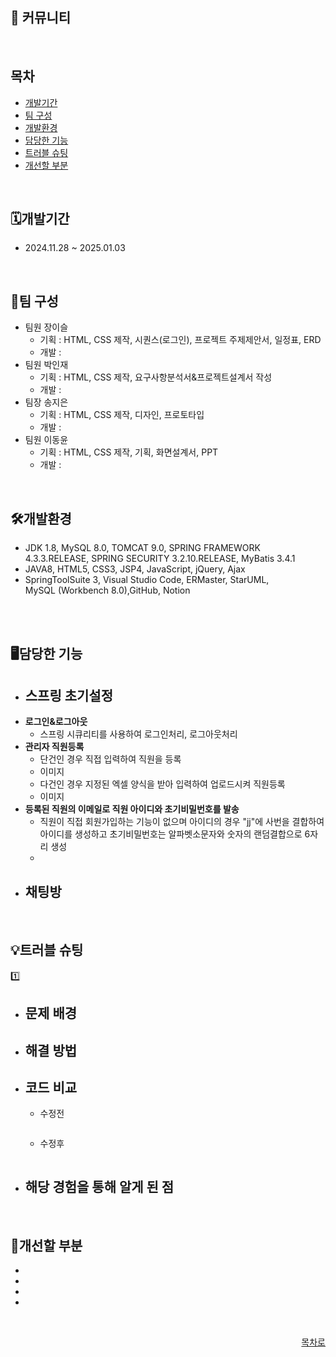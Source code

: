 :speech_balloon: 커뮤니티
-


<br>

## 목차
  - [개발기간](#개발기간)
  - [팀 구성](#팀-구성)
  - [개발환경](#개발환경)
  - [담당한 기능](#담당한-기능)
  - [트러블 슈팅](#트러블-슈팅)
  - [개선할 부분](#개선할-부분)


<br>


🗓️개발기간 
-
  + 2024.11.28 ~ 2025.01.03

<br>

👥팀 구성
-
  + 팀원 장이슬
    + 기획 : HTML, CSS 제작, 시퀀스(로그인), 프로젝트 주제제안서, 일정표, ERD
    + 개발 : 
  + 팀원 박인재
    + 기획 : HTML, CSS 제작, 요구사항분석서&프로젝트설계서 작성
    + 개발 : 
  + 팀장 송지은
    + 기획 : HTML, CSS 제작, 디자인, 프로토타입
    + 개발 : 
  + 팀원 이동윤
    + 기획 : HTML, CSS 제작, 기획, 화면설계서, PPT
    + 개발 : 
  

<br>

🛠개발환경
-
  + JDK 1.8, MySQL 8.0, TOMCAT 9.0, SPRING FRAMEWORK 4.3.3.RELEASE, SPRING SECURITY 3.2.10.RELEASE, MyBatis 3.4.1
  + JAVA8, HTML5, CSS3, JSP4, JavaScript, jQuery, Ajax
  + SpringToolSuite 3, Visual Studio Code, ERMaster, StarUML, MySQL (Workbench 8.0),GitHub, Notion

<br>


<br>

🖥담당한 기능
-
  - **스프링 초기설정**
    - 
  - **로그인&로그아웃**
    - 스프링 시큐리티를 사용하여 로그인처리, 로그아웃처리
  - **관리자 직원등록**
    - 단건인 경우 직접 입력하여 직원을 등록
    - 이미지
    - 다건인 경우 지정된 엑셀 양식을 받아 입력하여 업로드시켜 직원등록
    - 이미지
  - **등록된 직원의 이메일로 직원 아이디와 초기비밀번호를 발송**
    - 직원이 직접 회원가입하는 기능이 없으며 아이디의 경우 "jj"에 사번을 결합하여 아이디를 생성하고 초기비밀번호는 알파벳소문자와 숫자의 랜덤결합으로 6자리 생성
    - 
  - **채팅방**
    - 



<br>

💡트러블 슈팅
-
1️⃣ 
  - 문제 배경
    - 
  - 해결 방법
    - 
  - 코드 비교
    - 
      - 수정전
      ```
      ```
      - 수정후
      ```
      ``` 
  - 해당 경험을 통해 알게 된 점
    -


<br>


📝개선할 부분
-
  - 
  - 
  - 
  - 
 
<br>
     
<div align="right">
  
[목차로](#목차)

</div>
